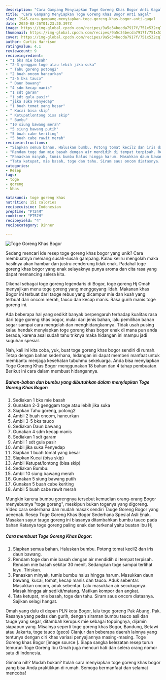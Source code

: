 ```yaml
---
description: "Cara Gampang Menyiapkan Toge Goreng Khas Bogor Anti Gagal"
title: "Cara Gampang Menyiapkan Toge Goreng Khas Bogor Anti Gagal"
slug: 1945-cara-gampang-menyiapkan-toge-goreng-khas-bogor-anti-gagal
date: 2020-08-26T01:23:20.397Z
image: https://img-global.cpcdn.com/recipes/9a5c34becda7917f/751x532cq70/toge-goreng-khas-bogor-foto-resep-utama.jpg
thumbnail: https://img-global.cpcdn.com/recipes/9a5c34becda7917f/751x532cq70/toge-goreng-khas-bogor-foto-resep-utama.jpg
cover: https://img-global.cpcdn.com/recipes/9a5c34becda7917f/751x532cq70/toge-goreng-khas-bogor-foto-resep-utama.jpg
author: Curtis Harrison
ratingvalue: 4.1
reviewcount: 9
recipeingredient:
- "1 bks mie basah"
- "2-3 genggam toge atau lebih jika suka"
- " Tahu goreng potong2"
- "2 buah oncom hancurkan"
- "3-5 bks tauco"
- " Daun bawang"
- "4 sdm kecap manis"
- "1 sdt garam"
- "1 sdt gula pasir"
- "jika suka Penyedap"
- "1 buah tomat yang besar"
- " Kucai bisa skip"
- " Ketupatlontong bisa skip"
- " Bumbu"
- "10 siung bawang merah"
- "5 siung bawang putih"
- "5 buah cabe keriting"
- "5 buah cabe rawit merah"
recipeinstructions:
- "Siapkan semua bahan. Haluskan bumbu. Potong tomat kecil2 dan iris daun bawang."
- "Rendam toge dan mie basah dengan air mendidih di tempat terpisah. Rendam mie basah sekitar 30 menit. Sedangkan toge sampai terlihat layu. Tiriskan."
- "Panaskan minyak, tumis bumbu halus hingga harum. Masukkan daun bawang, kucai, tomat, kecap manis dan tauco. Aduk sebentar. Masukkan oncom, aduk sebentar. Lalu masukkan air secukupnya. Masak hingga air sedikit/matang. Matikan kompor dan angkat."
- "Tata ketupat, mie basah, toge dan tahu. Siram saus oncom diatasnya. Sajikan selagi hangat."
categories:
- Resep
tags:
- toge
- goreng
- khas

katakunci: toge goreng khas 
nutrition: 151 calories
recipecuisine: Indonesian
preptime: "PT24M"
cooktime: "PT57M"
recipeyield: "4"
recipecategory: Dinner

---
```



![Toge Goreng Khas Bogor](https://img-global.cpcdn.com/recipes/9a5c34becda7917f/751x532cq70/toge-goreng-khas-bogor-foto-resep-utama.jpg)

Sedang mencari ide resep toge goreng khas bogor yang unik? Cara membuatnya memang susah-susah gampang. Kalau keliru mengolah maka hasilnya akan hambar dan justru cenderung tidak enak. Padahal toge goreng khas bogor yang enak selayaknya punya aroma dan cita rasa yang dapat memancing selera kita.

Dikenal sebagai toge goreng legendaris di Bogor, toge goreng Hj Omah menyajikan menu toge goreng yang menggoyang lidah. Makanan khas Bogor ini terbuat dari taoge rebus yang dicampur mie dan kuah yang terbuat dari oncom merah, tauco dan kecap manis. Rasa gurih manis toge goreng ini.

Ada beberapa hal yang sedikit banyak berpengaruh terhadap kualitas rasa dari toge goreng khas bogor, mulai dari jenis bahan, lalu pemilihan bahan segar sampai cara mengolah dan menghidangkannya. Tidak usah pusing kalau hendak menyiapkan toge goreng khas bogor enak di mana pun anda berada, karena asal sudah tahu triknya maka hidangan ini mampu jadi suguhan spesial.


Nah, kali ini kita coba, yuk, buat toge goreng khas bogor sendiri di rumah. Tetap dengan bahan sederhana, hidangan ini dapat memberi manfaat untuk membantu menjaga kesehatan tubuhmu sekeluarga. Anda bisa menyiapkan Toge Goreng Khas Bogor menggunakan 18 bahan dan 4 tahap pembuatan. Berikut ini cara dalam membuat hidangannya.

<!--inarticleads1-->

##### Bahan-bahan dan bumbu yang dibutuhkan dalam menyiapkan Toge Goreng Khas Bogor:

1. Sediakan 1 bks mie basah
1. Gunakan 2-3 genggam toge atau lebih jika suka
1. Siapkan  Tahu goreng, potong2
1. Ambil 2 buah oncom, hancurkan
1. Ambil 3-5 bks tauco
1. Sediakan  Daun bawang
1. Gunakan 4 sdm kecap manis
1. Sediakan 1 sdt garam
1. Ambil 1 sdt gula pasir
1. Ambil jika suka Penyedap
1. Siapkan 1 buah tomat yang besar
1. Siapkan  Kucai (bisa skip)
1. Ambil  Ketupat/lontong (bisa skip)
1. Sediakan  Bumbu:
1. Ambil 10 siung bawang merah
1. Gunakan 5 siung bawang putih
1. Gunakan 5 buah cabe keriting
1. Ambil 5 buah cabe rawit merah


Mungkin karena bumbu gorengnya tersebut kemudian orang-orang Bogor menyebutnya &#34;toge goreng&#34;, meskipun bukan togenya yang digoreng. Video cara sederhana dan mudah masak sendiri Tauge Goreng Bogor yang ueeenak. Resep Toge Goreng Khas Bogor Sederhana Spesial Asli Enak. Masakan sayur tauge goreng ini biasanya ditambahkan bumbu tauco pada bahan Katanya toge goreng paling enak dan terkenal yaitu buatan Ibu Hj. 

<!--inarticleads2-->

##### Cara membuat Toge Goreng Khas Bogor:

1. Siapkan semua bahan. Haluskan bumbu. Potong tomat kecil2 dan iris daun bawang.
1. Rendam toge dan mie basah dengan air mendidih di tempat terpisah. Rendam mie basah sekitar 30 menit. Sedangkan toge sampai terlihat layu. Tiriskan.
1. Panaskan minyak, tumis bumbu halus hingga harum. Masukkan daun bawang, kucai, tomat, kecap manis dan tauco. Aduk sebentar. Masukkan oncom, aduk sebentar. Lalu masukkan air secukupnya. Masak hingga air sedikit/matang. Matikan kompor dan angkat.
1. Tata ketupat, mie basah, toge dan tahu. Siram saus oncom diatasnya. Sajikan selagi hangat.


Omah yang dulu di depan PLN kota Bogor, lalu toge goreng Pak Abung, Pak. Rasanya yang pedas dan gurih, dengan siraman bumbu tauco asli dan tauge yang segar, ditambah kerupuk mie sebagai toppingnya, dijamin siapapun yang. Misalnya seperti toge goreng khas Bogor, Bandung, Betawi atau Jakarta, toge tauco (geco) Cianjur dan beberapa daerah lainnya yang tentunya dengan ciri khas variasi penyajiannya masing-masing. Toge Goreng khas Bogor [image source ]. Siapa sangka kelezatan resep turun temurun Toge Goreng Ibu Omah juga mencuri hati dan selera orang nomor satu di Indonesia. 

Gimana nih? Mudah bukan? Itulah cara menyiapkan toge goreng khas bogor yang bisa Anda praktikkan di rumah. Semoga bermanfaat dan selamat mencoba!
